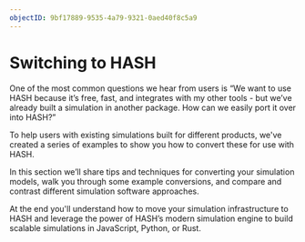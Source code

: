 ```yaml
---
objectID: 9bf17889-9535-4a79-9321-0aed40f8c5a9
---
```


# Switching to HASH

One of the most common questions we hear from users is “We want to use HASH because it’s free, fast, and integrates with my other tools - but we’ve already built a simulation in another package. How can we easily port it over into HASH?”

To help users with existing simulations built for different products, we've created a series of examples to show you how to convert these for use with HASH.

In this section we’ll share tips and techniques for converting your simulation models, walk you through some example conversions, and compare and contrast different simulation software approaches.

At the end you'll understand how to move your simulation infrastructure to HASH and leverage the power of HASH’s modern simulation engine to build scalable simulations in JavaScript, Python, or Rust.

